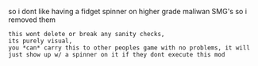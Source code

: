 so i dont like having a fidget spinner on higher grade maliwan SMG's
so i removed them

	this wont delete or break any sanity checks,
	its purely visual, 
	you *can* carry this to other peoples game with no problems, it will just show up w/ a spinner on it if they dont execute this mod